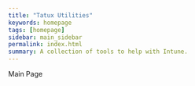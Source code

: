 ```yaml
---
title: "Tatux Utilities"
keywords: homepage
tags: [homepage]
sidebar: main_sidebar
permalink: index.html
summary: A collection of tools to help with Intune.
---
```


Main Page